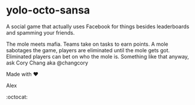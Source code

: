 yolo-octo-sansa
===============

A social game that actually uses Facebook for things besides leaderboards and spamming your friends.

The mole meets mafia. Teams take on tasks to earn points. A mole sabotages the game, players are eliminated
until the mole gets got. Eliminated players can bet on who the mole is.
Something like that anyway, ask Cory Chang aka @changcory

Made with :heart:

Alex

:octocat:
